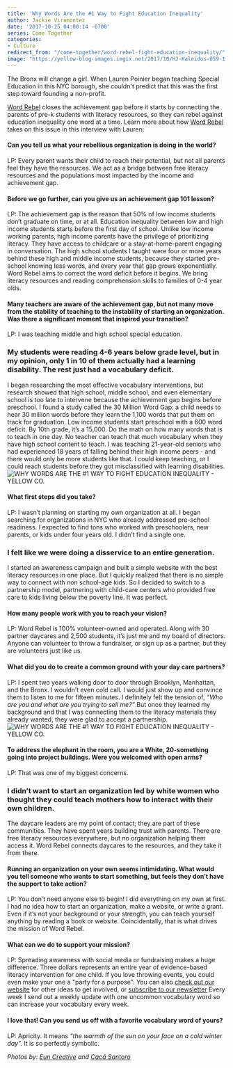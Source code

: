 ```yaml
---
title: 'Why Words Are the #1 Way to Fight Education Inequality'
author: Jackie Viramontez
date: '2017-10-25 04:00:14 -0700'
series: Come Together
categories:
- Culture
redirect_from: "/come-together/word-rebel-fight-education-inequality/"
image: "https://yellow-blog-images.imgix.net/2017/10/HJ-Kaleidos-059-1.jpg"
---
```


The Bronx will change a girl. When Lauren Poinier began teaching Special
Education in this NYC borough, she couldn't predict that this was the first step
toward founding a non-profit.

<!-- more -->

[Word Rebel](http://www.wordrebel.org/) closes the achievement gap before it
starts by connecting the parents of pre-k students with literacy resources, so
they can rebel against education inequality one word at a time. Learn more about
how [Word Rebel](http://www.wordrebel.org/) takes on this issue in this
interview with Lauren:

#### Can you tell us what your rebellious organization is doing in the world?

LP: Every parent wants their child to reach their potential, but not all parents
feel they have the resources. We act as a bridge between free literacy resources
and the populations most impacted by the income and achievement gap.

#### Before we go further, can you give us an achievement gap 101 lesson?

LP: The achievement gap is the reason that 50% of low income students don’t
graduate on time, or at all. Education inequality between low and high income
students starts before the first day of school. Unlike low income working
parents, high income parents have the privilege of prioritizing literacy. They
have access to childcare or a stay-at-home-parent engaging in conversation. The
high school students I taught were four or more years behind these high and
middle income students, because they started pre-school knowing less words, and
every year that gap grows exponentially. Word Rebel aims to correct the word
deficit before it begins. We bring literacy resources and reading comprehension
skills to families of 0-4 year olds.

#### Many teachers are aware of the achievement gap, but not many move from the stability of teaching to the instability of starting an organization. Was there a significant moment that inspired your transition?

LP: I was teaching middle and high school special education.

### My students were reading 4-6 years below grade level, but in my opinion, only 1 in 10 of them actually had a learning disability. The rest just had a vocabulary deficit.

I began researching the most effective vocabulary interventions, but research
showed that high school, middle school, and even elementary school is too late
to intervene because the achievement gap begins before preschool. I found a
study called the 30 Million Word Gap: a child needs to hear 30 million words
before they learn the 1,100 words that put them on track for graduation. Low
income students start preschool with a 600 word deficit. By 10th grade, it’s a
15,000\. Do the math on how many words that is to teach in one day. No teacher
can teach that much vocabulary when they have high school content to teach. I
was teaching 21-year-old seniors who had experienced 18 years of falling behind
their high income peers - and there would only be more students like that. I
could keep teaching, or I could reach students before they got misclassified
with learning disabilities.
![WHY WORDS ARE THE #1 WAY TO FIGHT EDUCATION INEQUALITY - YELLOW CO.](https://yellow-blog-images.imgix.net/2017/10/Yellow2016-80.jpg)

#### What first steps did you take?

LP: I wasn’t planning on starting my own organization at all. I began searching
for organizations in NYC who already addressed pre-school readiness. I expected
to find tons who worked with preschoolers, new parents, or kids under four years
old. I didn’t find a single one.

### I felt like we were doing a disservice to an entire generation.

I started an awareness campaign and built a simple website with the best
literacy resources in one place. But I quickly realized that there is no simple
way to connect with non school-age kids. So I decided to switch to a partnership
model, partnering with child-care centers who provided free care to kids living
below the poverty line. It was perfect.

#### How many people work with you to reach your vision?

LP: Word Rebel is 100% volunteer-owned and operated. Along with 30 partner
daycares and 2,500 students, it’s just me and my board of directors. Anyone can
volunteer to throw a fundraiser, or sign up as a partner, but they are
volunteers just like us.

#### What did you do to create a common ground with your day care partners?

LP: I spent two years walking door to door through Brooklyn, Manhattan, and the
Bronx. I wouldn’t even cold call. I would just show up and convince them to
listen to me for fifteen minutes. I definitely felt the tension of, _“Who are
you and what are you trying to sell me?”_ But once they learned my background
and that I was connecting them to the literacy materials they already wanted,
they were glad to accept a partnership.
![WHY WORDS ARE THE #1 WAY TO FIGHT EDUCATION INEQUALITY - YELLOW CO.](https://yellow-blog-images.imgix.net/2017/10/Yellow2016-79.jpg)

#### **To address the elephant in the room, you are a White, 20-something going into project buildings. Were you welcomed with open arms?**

LP: That was one of my biggest concerns.

### **I didn’t want to start an organization led by white women who thought they could teach mothers how to interact with their own children.**

The daycare leaders are my point of contact; they are part of these communities.
They have spent years building trust with parents. There are free literacy
resources everywhere, but no organization helping them access it. Word Rebel
connects daycares to the resources, and they take it from there.

#### **Running an organization on your own seems intimidating. What would you tell someone who wants to start something, but feels they don’t have the support to take action?**

LP: You don’t need anyone else to begin! I did everything on my own at first. I
had no idea how to start an organization, make a website, or write a grant. Even
if it’s not your background or your strength, you can teach yourself anything by
reading a book or website. Coincidentally, that is what drives the mission of
Word Rebel.

#### **What can we do to support your mission?**

LP: Spreading awareness with social media or fundraising makes a huge
difference. Three dollars represents an entire year of evidence-based literacy
intervention for one child. If you love throwing events, you could even make
your one a "party for a purpose". You can also
[check out our website](http://www.wordrebel.org/donate/) for other ideas to get
involved, or [subscribe to our newsletter](http://www.wordrebel.org/newsletter/)
Every week I send out a weekly update with one uncommon vocabulary word so can
increase your vocabulary every week.

#### **I love that! Can you send us off with a favorite vocabulary word of yours?**

LP: Apricity. It means _“the warmth of the sun on your face on a cold winter
day”._ It is so perfectly symbolic.

_Photos by: [Eun Creative](http://www.euncreative.com/) and
[Cacá Santoro](http://cacasantoro.com/)_
